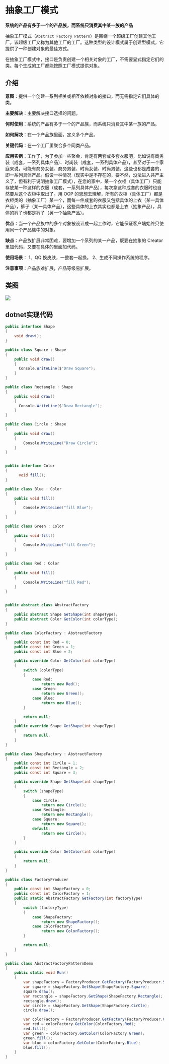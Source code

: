 # 抽象工厂模式

**系统的产品有多于一个的产品族，而系统只消费其中某一族的产品**

抽象工厂模式（`Abstract Factory Pattern`）是围绕一个超级工厂创建其他工厂。该超级工厂又称为其他工厂的工厂。这种类型的设计模式属于创建型模式，它提供了一种创建对象的最佳方式。

在抽象工厂模式中，接口是负责创建一个相关对象的工厂，不需要显式指定它们的类。每个生成的工厂都能按照工厂模式提供对象。

## 介绍

**意图**：提供一个创建一系列相关或相互依赖对象的接口，而无需指定它们具体的类。

**主要解决**：主要解决接口选择的问题。

**何时使用**：系统的产品有多于一个的产品族，而系统只消费其中某一族的产品。

**如何解决**：在一个产品族里面，定义多个产品。

**关键代码**：在一个工厂里聚合多个同类产品。

**应用实例**：工作了，为了参加一些聚会，肯定有两套或多套衣服吧，比如说有商务装（成套，一系列具体产品）、时尚装（成套，一系列具体产品），甚至对于一个家庭来说，可能有商务女装、商务男装、时尚女装、时尚男装，这些也都是成套的，即一系列具体产品。假设一种情况（现实中是不存在的，要不然，没法进入共产主义了，但有利于说明抽象工厂模式），在您的家中，某一个衣柜（具体工厂）只能存放某一种这样的衣服（成套，一系列具体产品），每次拿这种成套的衣服时也自然要从这个衣柜中取出了。用 OOP 的思想去理解，所有的衣柜（具体工厂）都是衣柜类的（抽象工厂）某一个，而每一件成套的衣服又包括具体的上衣（某一具体产品），裤子（某一具体产品），这些具体的上衣其实也都是上衣（抽象产品），具体的裤子也都是裤子（另一个抽象产品）。

**优点**：当一个产品族中的多个对象被设计成一起工作时，它能保证客户端始终只使用同一个产品族中的对象。

**缺点**：产品族扩展非常困难，要增加一个系列的某一产品，既要在抽象的 Creator 里加代码，又要在具体的里面加代码。

**使用场景**： 1、QQ 换皮肤，一整套一起换。 2、生成不同操作系统的程序。

**注意事项**：产品族难扩展，产品等级易扩展。

## 类图

![](http://cdn.go99.top/docs/other/designpattern/abstractoryfactory1.png-mark)

## dotnet实现代码

```csharp
public interface Shape
{
    void draw();
}

public class Square : Shape
{
    public void draw()
    {
      Console.WriteLine($"Draw Square");
    }
}

public class Rectangle : Shape
{
    public void draw()
    {
      Console.WriteLine($"Draw Rectangle");
    }
}

public class Circle : Shape
{
    public void draw()
    {
        Console.WriteLine("Draw Circle");
    }
}


public interface Color
{
      void fill();
}

public class Blue : Color
{
    public void fill()
    {
        Console.WriteLine("fill Blue");
    }
}

public class Green : Color
{
    public void fill()
    {
        Console.WriteLine("fill Green");
    }
}

public class Red : Color
{
    public void fill()
    {
        Console.WriteLine("fill Red");
    }
}


public abstract class AbstractFactory
{
    public abstract Shape GetShape(int shapeType);
    public abstract Color GetColor(int colorType);
}

public class ColorFactory : AbstractFactory
{
    public const int Red = 0;
    public const int Green = 1;
    public const int Blue = 2;

    public override Color GetColor(int colorType)
    {
        switch (colorType)
        {
            case Red:
                return new Red();
            case Green:
                return new Green();
            case Blue:
                return new Blue();
        }

        return null;
    }
    public override Shape GetShape(int shapeType)
    {
        return null;
    }
}

public class ShapeFactory : AbstractFactory
{
    public const int CirCle = 1;
    public const int Rectangle = 2;
    public const int Square = 3;

    public override Shape GetShape(int shapeType)
    {
        switch (shapeType)
        {
            case CirCle:
                return new Circle();
            case Rectangle:
                return new Rectangle();
            case Square:
                return new Square();
            default:
                return new Circle();
        }
    }

    public override Color GetColor(int colorType)
    {
        return null;
    }
}

public class FactoryProducer
{
    public const int ShapeFactory = 0;
    public const int ColorFactory = 1;
    public static AbstractFactory GetFactory(int factoryType)
    {
        switch (factoryType)
        {
            case ShapeFactory:
                return new ShapeFactory();
            case ColorFactory:
                return new ColorFactory();
        }

        return null;
    }
}

public class AbstractFactoryPatternDemo
{
    public static void Run()
    {
        var shapeFactory = FactoryProducer.GetFactory(FactoryProducer.ShapeFactory);
        var square = shapeFactory.GetShape(ShapeFactory.Square);
        square.draw();
        var rectangle = shapeFactory.GetShape(ShapeFactory.Rectangle);
        rectangle.draw();
        var circle = shapeFactory.GetShape(ShapeFactory.CirCle);
        circle.draw();

        var colorFactory = FactoryProducer.GetFactory(FactoryProducer.ColorFactory);
        var red = colorFactory.GetColor(ColorFactory.Red);
        red.fill();
        var green = colorFactory.GetColor(ColorFactory.Green);
        green.fill();
        var blue = colorFactory.GetColor(ColorFactory.Blue);
        blue.fill();
    }
}
```